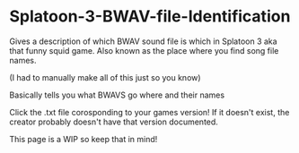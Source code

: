 # Splatoon-3-BWAV-file-Identification
Gives a description of which BWAV sound file is which in Splatoon 3 aka that funny squid game. Also known as the place where you find song file names.

(I had to manually make all of this just so you know)

Basically tells you what BWAVS go where and their names

Click the .txt file corosponding to your games version! If it doesn't exist, the creator probably doesn't have that version documented.

This page is a WIP so keep that in mind!
